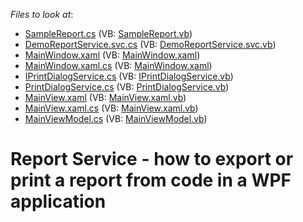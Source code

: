 <!-- default file list -->
*Files to look at*:

* [SampleReport.cs](./CS/Reports/SampleReport.cs) (VB: [SampleReport.vb](./VB/Reports/SampleReport.vb))
* [DemoReportService.svc.cs](./CS/T148944.Web/DemoReportService.svc.cs) (VB: [DemoReportService.svc.vb](./VB/T148944.Web/DemoReportService.svc.vb))
* [MainWindow.xaml](./CS/T148944/MainWindow.xaml) (VB: [MainWindow.xaml](./VB/T148944/MainWindow.xaml))
* [MainWindow.xaml.cs](./CS/T148944/MainWindow.xaml.cs) (VB: [MainWindow.xaml](./VB/T148944/MainWindow.xaml))
* [IPrintDialogService.cs](./CS/T148944/Service/IPrintDialogService.cs) (VB: [IPrintDialogService.vb](./VB/T148944/Service/IPrintDialogService.vb))
* [PrintDialogService.cs](./CS/T148944/Service/PrintDialogService.cs) (VB: [PrintDialogService.vb](./VB/T148944/Service/PrintDialogService.vb))
* [MainView.xaml](./CS/T148944/View/MainView.xaml) (VB: [MainView.xaml.vb](./VB/T148944/View/MainView.xaml.vb))
* [MainView.xaml.cs](./CS/T148944/View/MainView.xaml.cs) (VB: [MainView.xaml.vb](./VB/T148944/View/MainView.xaml.vb))
* [MainViewModel.cs](./CS/T148944/ViewModel/MainViewModel.cs) (VB: [MainViewModel.vb](./VB/T148944/ViewModel/MainViewModel.vb))
<!-- default file list end -->
# Report Service - how to export or print a report from code in a WPF application

<br/>


